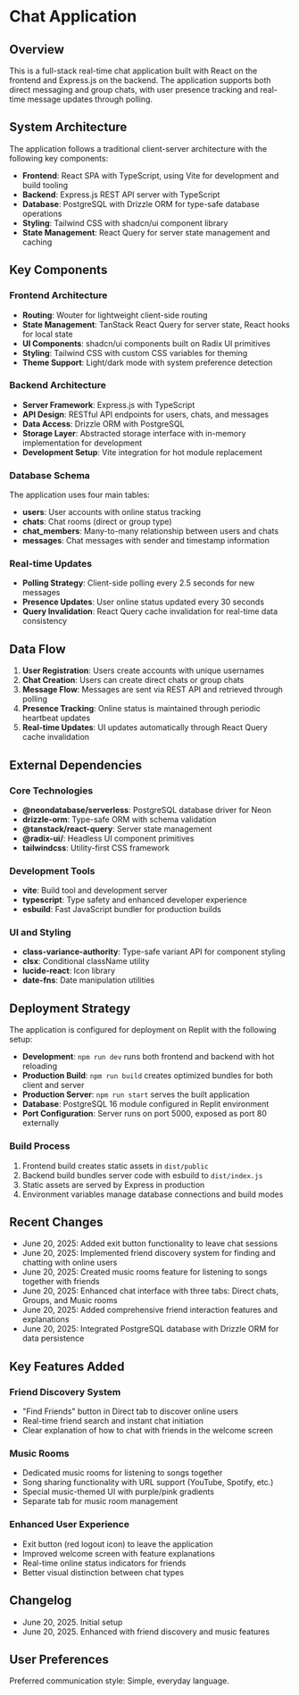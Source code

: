 # Chat Application

## Overview

This is a full-stack real-time chat application built with React on the frontend and Express.js on the backend. The application supports both direct messaging and group chats, with user presence tracking and real-time message updates through polling.

## System Architecture

The application follows a traditional client-server architecture with the following key components:

- **Frontend**: React SPA with TypeScript, using Vite for development and build tooling
- **Backend**: Express.js REST API server with TypeScript
- **Database**: PostgreSQL with Drizzle ORM for type-safe database operations
- **Styling**: Tailwind CSS with shadcn/ui component library
- **State Management**: React Query for server state management and caching

## Key Components

### Frontend Architecture
- **Routing**: Wouter for lightweight client-side routing
- **State Management**: TanStack React Query for server state, React hooks for local state
- **UI Components**: shadcn/ui components built on Radix UI primitives
- **Styling**: Tailwind CSS with custom CSS variables for theming
- **Theme Support**: Light/dark mode with system preference detection

### Backend Architecture
- **Server Framework**: Express.js with TypeScript
- **API Design**: RESTful API endpoints for users, chats, and messages
- **Data Access**: Drizzle ORM with PostgreSQL
- **Storage Layer**: Abstracted storage interface with in-memory implementation for development
- **Development Setup**: Vite integration for hot module replacement

### Database Schema
The application uses four main tables:
- **users**: User accounts with online status tracking
- **chats**: Chat rooms (direct or group type)
- **chat_members**: Many-to-many relationship between users and chats
- **messages**: Chat messages with sender and timestamp information

### Real-time Updates
- **Polling Strategy**: Client-side polling every 2.5 seconds for new messages
- **Presence Updates**: User online status updated every 30 seconds
- **Query Invalidation**: React Query cache invalidation for real-time data consistency

## Data Flow

1. **User Registration**: Users create accounts with unique usernames
2. **Chat Creation**: Users can create direct chats or group chats
3. **Message Flow**: Messages are sent via REST API and retrieved through polling
4. **Presence Tracking**: Online status is maintained through periodic heartbeat updates
5. **Real-time Updates**: UI updates automatically through React Query cache invalidation

## External Dependencies

### Core Technologies
- **@neondatabase/serverless**: PostgreSQL database driver for Neon
- **drizzle-orm**: Type-safe ORM with schema validation
- **@tanstack/react-query**: Server state management
- **@radix-ui/**: Headless UI component primitives
- **tailwindcss**: Utility-first CSS framework

### Development Tools
- **vite**: Build tool and development server
- **typescript**: Type safety and enhanced developer experience
- **esbuild**: Fast JavaScript bundler for production builds

### UI and Styling
- **class-variance-authority**: Type-safe variant API for component styling
- **clsx**: Conditional className utility
- **lucide-react**: Icon library
- **date-fns**: Date manipulation utilities

## Deployment Strategy

The application is configured for deployment on Replit with the following setup:
- **Development**: `npm run dev` runs both frontend and backend with hot reloading
- **Production Build**: `npm run build` creates optimized bundles for both client and server
- **Production Server**: `npm run start` serves the built application
- **Database**: PostgreSQL 16 module configured in Replit environment
- **Port Configuration**: Server runs on port 5000, exposed as port 80 externally

### Build Process
1. Frontend build creates static assets in `dist/public`
2. Backend build bundles server code with esbuild to `dist/index.js`
3. Static assets are served by Express in production
4. Environment variables manage database connections and build modes

## Recent Changes
- June 20, 2025: Added exit button functionality to leave chat sessions
- June 20, 2025: Implemented friend discovery system for finding and chatting with online users
- June 20, 2025: Created music rooms feature for listening to songs together with friends
- June 20, 2025: Enhanced chat interface with three tabs: Direct chats, Groups, and Music rooms
- June 20, 2025: Added comprehensive friend interaction features and explanations
- June 20, 2025: Integrated PostgreSQL database with Drizzle ORM for data persistence

## Key Features Added
### Friend Discovery System
- "Find Friends" button in Direct tab to discover online users
- Real-time friend search and instant chat initiation
- Clear explanation of how to chat with friends in the welcome screen

### Music Rooms
- Dedicated music rooms for listening to songs together
- Song sharing functionality with URL support (YouTube, Spotify, etc.)
- Special music-themed UI with purple/pink gradients
- Separate tab for music room management

### Enhanced User Experience
- Exit button (red logout icon) to leave the application
- Improved welcome screen with feature explanations
- Real-time online status indicators for friends
- Better visual distinction between chat types

## Changelog
- June 20, 2025. Initial setup
- June 20, 2025. Enhanced with friend discovery and music features

## User Preferences

Preferred communication style: Simple, everyday language.